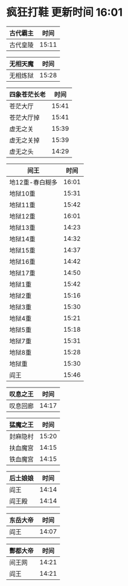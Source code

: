 # 疯狂打鞋 更新时间 16:01

| 古代霸主   | 时间    |
|--------|-------|
| 古代皇陵 | 15:11 |

| 无相天魔   | 时间    |
|--------|-------|
| 无相炼狱 | 15:28 |

| 四象苍茫长老   | 时间    |
|--------|-------|
| 苍茫大厅 | 15:41 |
| 苍茫大厅掉 | 15:41 |
| 虚无之关 | 15:39 |
| 虚无之关掉 | 15:39 |
| 虚无之头 | 14:29 |

| 间王   | 时间    |
|--------|-------|
| 地12重-春白糊多 | 16:01 |
| 地狱10重 | 15:31 |
| 地狱11重 | 15:42 |
| 地狱12重 | 16:01 |
| 地狱13重 | 14:23 |
| 地狱14重 | 14:32 |
| 地狱15重 | 14:37 |
| 地狱16重 | 14:42 |
| 地狱17重 | 14:50 |
| 地狱1重 | 15:42 |
| 地狱2重 | 15:16 |
| 地狱3重 | 15:30 |
| 地狱4重 | 15:21 |
| 地狱5重 | 15:18 |
| 地狱7重 | 15:31 |
| 地狱8重 | 15:28 |
| 地狱重 | 15:30 |
| 阎王 | 15:46 |

| 叹息之王   | 时间    |
|--------|-------|
| 叹息回廊 | 14:17 |

| 猛魔之王   | 时间    |
|--------|-------|
| 封麻隐村 | 15:20 |
| 扶血魔宫 | 14:15 |
| 铁血魔宫 | 14:15 |

| 后土娘娘   | 时间    |
|--------|-------|
| 阎王 | 14:14 |
| 阎王殿 | 14:14 |

| 东岳大帝   | 时间    |
|--------|-------|
| 阎王 | 14:07 |

| 酆都大帝   | 时间    |
|--------|-------|
| 间王网 | 14:21 |
| 阎王 | 14:21 |